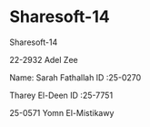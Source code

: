 Sharesoft-14
============

Sharesoft-14

22-2932 Adel Zee

Name: Sarah Fathallah ID :25-0270


Tharey El-Deen ID :25-7751

25-0571 Yomn El-Mistikawy

